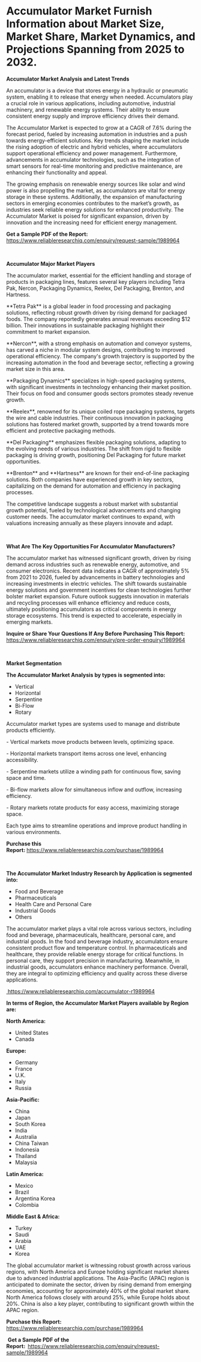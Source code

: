 <p><h1>Accumulator Market Furnish Information about Market Size, Market Share, Market Dynamics, and Projections Spanning from 2025 to 2032.</h1></p><p><strong>Accumulator Market Analysis and Latest Trends</strong></p>
<p><p>An accumulator is a device that stores energy in a hydraulic or pneumatic system, enabling it to release that energy when needed. Accumulators play a crucial role in various applications, including automotive, industrial machinery, and renewable energy systems. Their ability to ensure consistent energy supply and improve efficiency drives their demand.</p><p>The Accumulator Market is expected to grow at a CAGR of 7.6% during the forecast period, fueled by increasing automation in industries and a push towards energy-efficient solutions. Key trends shaping the market include the rising adoption of electric and hybrid vehicles, where accumulators support operational efficiency and power management. Furthermore, advancements in accumulator technologies, such as the integration of smart sensors for real-time monitoring and predictive maintenance, are enhancing their functionality and appeal.</p><p>The growing emphasis on renewable energy sources like solar and wind power is also propelling the market, as accumulators are vital for energy storage in these systems. Additionally, the expansion of manufacturing sectors in emerging economies contributes to the market’s growth, as industries seek reliable energy solutions for enhanced productivity. The Accumulator Market is poised for significant expansion, driven by innovation and the increasing need for efficient energy management.</p></p>
<p><strong>Get a Sample PDF of the Report:&nbsp;</strong> <a href="https://www.reliableresearchiq.com/enquiry/request-sample/1989964?utm_campaign=2463&utm_medium=2&utm_source=Github&utm_content=ia&utm_term=16042025&utm_id=accumulator">https://www.reliableresearchiq.com/enquiry/request-sample/1989964</a></p>
<p>&nbsp;</p>
<p><strong>Accumulator Major Market Players</strong></p>
<p><p>The accumulator market, essential for the efficient handling and storage of products in packaging lines, features several key players including Tetra Pak, Nercon, Packaging Dynamics, Reelex, Del Packaging, Brenton, and Hartness.</p><p>**Tetra Pak** is a global leader in food processing and packaging solutions, reflecting robust growth driven by rising demand for packaged foods. The company reportedly generates annual revenues exceeding $12 billion. Their innovations in sustainable packaging highlight their commitment to market expansion.</p><p>**Nercon**, with a strong emphasis on automation and conveyor systems, has carved a niche in modular system designs, contributing to improved operational efficiency. The company's growth trajectory is supported by the increasing automation in the food and beverage sector, reflecting a growing market size in this area.</p><p>**Packaging Dynamics** specializes in high-speed packaging systems, with significant investments in technology enhancing their market position. Their focus on food and consumer goods sectors promotes steady revenue growth.</p><p>**Reelex**, renowned for its unique coiled rope packaging systems, targets the wire and cable industries. Their continuous innovation in packaging solutions has fostered market growth, supported by a trend towards more efficient and protective packaging methods.</p><p>**Del Packaging** emphasizes flexible packaging solutions, adapting to the evolving needs of various industries. The shift from rigid to flexible packaging is driving growth, positioning Del Packaging for future market opportunities.</p><p>**Brenton** and **Hartness** are known for their end-of-line packaging solutions. Both companies have experienced growth in key sectors, capitalizing on the demand for automation and efficiency in packaging processes.</p><p>The competitive landscape suggests a robust market with substantial growth potential, fueled by technological advancements and changing customer needs. The accumulator market continues to expand, with valuations increasing annually as these players innovate and adapt.</p></p>
<p>&nbsp;</p>
<p><strong>What Are The Key Opportunities For Accumulator Manufacturers?</strong></p>
<p><p>The accumulator market has witnessed significant growth, driven by rising demand across industries such as renewable energy, automotive, and consumer electronics. Recent data indicates a CAGR of approximately 5% from 2021 to 2026, fueled by advancements in battery technologies and increasing investments in electric vehicles. The shift towards sustainable energy solutions and government incentives for clean technologies further bolster market expansion. Future outlook suggests innovation in materials and recycling processes will enhance efficiency and reduce costs, ultimately positioning accumulators as critical components in energy storage ecosystems. This trend is expected to accelerate, especially in emerging markets.</p></p>
<p><strong>Inquire or Share Your Questions If Any Before Purchasing This Report:</strong> <a href="https://www.reliableresearchiq.com/enquiry/pre-order-enquiry/1989964?utm_campaign=2463&utm_medium=2&utm_source=Github&utm_content=ia&utm_term=16042025&utm_id=accumulator">https://www.reliableresearchiq.com/enquiry/pre-order-enquiry/1989964</a></p>
<p>&nbsp;</p>
<p><strong>Market Segmentation</strong></p>
<p><strong>The Accumulator Market Analysis by types is segmented into:</strong></p>
<p><ul><li>Vertical</li><li>Horizontal</li><li>Serpentine</li><li>Bi-Flow</li><li>Rotary</li></ul></p>
<p><p>Accumulator market types are systems used to manage and distribute products efficiently. </p><p>- Vertical markets move products between levels, optimizing space. </p><p>- Horizontal markets transport items across one level, enhancing accessibility. </p><p>- Serpentine markets utilize a winding path for continuous flow, saving space and time. </p><p>- Bi-flow markets allow for simultaneous inflow and outflow, increasing efficiency. </p><p>- Rotary markets rotate products for easy access, maximizing storage space. </p><p>Each type aims to streamline operations and improve product handling in various environments.</p></p>
<p><strong>Purchase this Report:&nbsp;</strong><a href="https://www.reliableresearchiq.com/purchase/1989964?utm_campaign=2463&utm_medium=2&utm_source=Github&utm_content=ia&utm_term=16042025&utm_id=accumulator">https://www.reliableresearchiq.com/purchase/1989964</a></p>
<p>&nbsp;</p>
<p><strong>The Accumulator Market Industry Research by Application is segmented into:</strong></p>
<p><ul><li>Food and Beverage</li><li>Pharmaceuticals</li><li>Health Care and Personal Care</li><li>Industrial Goods</li><li>Others</li></ul></p>
<p><p>The accumulator market plays a vital role across various sectors, including food and beverage, pharmaceuticals, healthcare, personal care, and industrial goods. In the food and beverage industry, accumulators ensure consistent product flow and temperature control. In pharmaceuticals and healthcare, they provide reliable energy storage for critical functions. In personal care, they support precision in manufacturing. Meanwhile, in industrial goods, accumulators enhance machinery performance. Overall, they are integral to optimizing efficiency and quality across these diverse applications.</p></p>
<p><a href="https://www.reliableresearchiq.com/accumulator-r1989964?utm_campaign=2463&utm_medium=2&utm_source=Github&utm_content=ia&utm_term=16042025&utm_id=accumulator">&nbsp;https://www.reliableresearchiq.com/accumulator-r1989964</a></p>
<p><strong>In terms of Region, the Accumulator Market Players available by Region are:</strong></p>
<p>
    <p> <strong> North America: </strong>
        <ul>
            <li>United States</li>
            <li>Canada</li>
        </ul>
        </p> 
    <p> <strong> Europe: </strong>
        <ul>
            <li>Germany</li>
            <li>France</li>
            <li>U.K.</li>
            <li>Italy</li>
            <li>Russia</li>
        </ul>
        </p> 
    <p> <strong> Asia-Pacific: </strong>
        <ul>
            <li>China</li>
            <li>Japan</li>
            <li>South Korea</li>
            <li>India</li>
            <li>Australia</li>
            <li>China Taiwan</li>
            <li>Indonesia</li>
            <li>Thailand</li>
            <li>Malaysia</li>
        </ul>
        </p> 
    <p> <strong> Latin America: </strong>
        <ul>
            <li>Mexico</li>
            <li>Brazil</li>
            <li>Argentina Korea</li>
            <li>Colombia</li>
        </ul>
        </p> 
    <p> <strong> Middle East & Africa: </strong>
        <ul>
            <li>Turkey</li>
            <li>Saudi</li>
            <li>Arabia</li>
            <li>UAE</li>
            <li>Korea</li>
        </ul>
    </p>
    </p>
<p><p>The global accumulator market is witnessing robust growth across various regions, with North America and Europe holding significant market shares due to advanced industrial applications. The Asia-Pacific (APAC) region is anticipated to dominate the sector, driven by rising demand from emerging economies, accounting for approximately 40% of the global market share. North America follows closely with around 25%, while Europe holds about 20%. China is also a key player, contributing to significant growth within the APAC region.</p></p>
<p><strong>Purchase this Report: </strong><a href="https://www.reliableresearchiq.com/purchase/1989964?utm_campaign=2463&utm_medium=2&utm_source=Github&utm_content=ia&utm_term=16042025&utm_id=accumulator">https://www.reliableresearchiq.com/purchase/1989964</a></p>
<p>&nbsp;<strong>Get a Sample PDF of the Report:&nbsp;&nbsp;</strong><a href="https://www.reliableresearchiq.com/enquiry/request-sample/1989964?utm_campaign=2463&utm_medium=2&utm_source=Github&utm_content=ia&utm_term=16042025&utm_id=accumulator">https://www.reliableresearchiq.com/enquiry/request-sample/1989964</a></p>
<p><strong></strong></p>
<p><p></p><p></p><p></p></p>